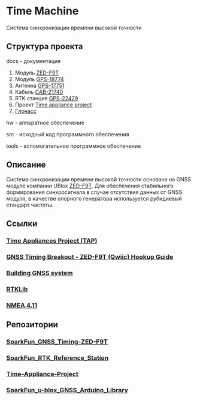# Time Machine

Система синхронизации времени высокой точности

## Структура проекта

docs - документация
1. Модуль [ZED-F9T](https://www.u-blox.com/en/product/zed-f9t-module)
2. Модуль [GPS-18774](https://www.sparkfun.com/products/18774)
3. Антенна [GPS-17751](https://www.sparkfun.com/products/17751)
4. Кабель [CAB-21740](https://www.sparkfun.com/products/21740)
5. RTK станция [GPS-22429](https://www.sparkfun.com/products/22429)
6. Проект [Time appliance project](https://www.opencompute.org/wiki/Time_Appliances_Project)
7. [Глонасс](https://russianspacesystems.ru/bussines/navigation/sdkm/vysokotochnoe-mestoopredelenie/)

hw - аппаратное обеспечение

src - исходный код программного обеспечения

tools - вспомогательное программное обеспечение

## Описание

Система синхронизации времени высокой точности основана на GNSS модуле компании UBlox [ZED-F9T](https://www.u-blox.com/en/product/zed-f9t-module).
Для обеспечения стабильного формирования синхросигнала в случае отсутствия данных от GNSS модуля, в качестве опорного генератора используется рубидиевый стандарт частоты.


## Ссылки

### [Time Appliances Project (TAP)](https://www.opencompute.org/projects/time-appliances-project-tap)
### [GNSS Timing Breakout - ZED-F9T (Qwiic) Hookup Guide](https://learn.sparkfun.com/tutorials/gnss-timing-breakout---zed-f9t-qwiic-hookup-guide?_ga=2.188865775.555973505.1687876556-1904890489.1687876556)
### [Building GNSS system](https://www.sparkfun.com/gps)
### [RTKLib](https://rtklib.com/)
### [NMEA 4.11](https://gpsd.gitlab.io/gpsd/NMEA.html)

## Репозитории
### [SparkFun_GNSS_Timing-ZED-F9T](https://github.com/sparkfun/SparkFun_GNSS_Timing-ZED-F9T)
### [SparkFun_RTK_Reference_Station](https://github.com/sparkfun/SparkFun_RTK_Reference_Station)
### [Time-Appliance-Project](https://github.com/opencomputeproject/Time-Appliance-Project)
### [SparkFun_u-blox_GNSS_Arduino_Library](https://github.com/sparkfun/SparkFun_u-blox_GNSS_Arduino_Library)